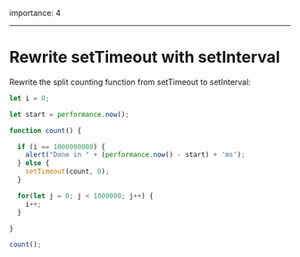 importance: 4

---

# Rewrite setTimeout with setInterval

Rewrite the split counting function from setTimeout to setInterval:

```js run
let i = 0;

let start = performance.now();

function count() {

  if (i == 1000000000) {
    alert("Done in " + (performance.now() - start) + 'ms');
  } else {
    setTimeout(count, 0);
  }

  for(let j = 0; j < 1000000; j++) {
    i++;
  }

}

count();
```

